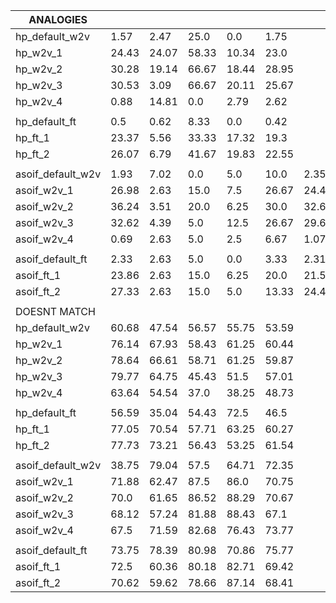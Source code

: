 | ANALOGIES                       |         |         |         |         |          |          | 
|---------------------------------|---------|---------|---------|---------|----------|----------| 
| hp_default_w2v                  |  1.57   |  2.47   |  25.0   |  0.0    |  1.75    |          | 
| hp_w2v_1                        |  24.43  |  24.07  |  58.33  |  10.34  |  23.0    |          | 
| hp_w2v_2                        |  30.28  |  19.14  |  66.67  |  18.44  |  28.95   |          | 
| hp_w2v_3                        |  30.53  |  3.09   |  66.67  |  20.11  |  25.67   |          | 
| hp_w2v_4                        |  0.88   |  14.81  |  0.0    |  2.79   |  2.62    |          | 
|                                 |         |         |         |         |          |          | 
| hp_default_ft                   |  0.5    |  0.62   |  8.33   |  0.0    |  0.42    |          | 
| hp_ft_1                         |  23.37  |  5.56   |  33.33  |  17.32  |  19.3    |          | 
| hp_ft_2                         |  26.07  |  6.79   |  41.67  |  19.83  |  22.55   |          | 
|                                 |         |         |         |         |          |          | 
| asoif_default_w2v               |  1.93   |  7.02   |  0.0    |  5.0    |  10.0    |  2.35    | 
| asoif_w2v_1                     |  26.98  |  2.63   |  15.0   |  7.5    |  26.67   |  24.4    | 
| asoif_w2v_2                     |  36.24  |  3.51   |  20.0   |  6.25   |  30.0    |  32.66   | 
| asoif_w2v_3                     |  32.62  |  4.39   |  5.0    |  12.5   |  26.67   |  29.62   | 
| asoif_w2v_4                     |  0.69   |  2.63   |  5.0    |  2.5    |  6.67    |  1.07    | 
|                                 |         |         |         |         |          |          | 
| asoif_default_ft                |  2.33   |  2.63   |  5.0    |  0.0    |  3.33    |  2.31    | 
| asoif_ft_1                      |  23.86  |  2.63   |  15.0   |  6.25   |  20.0    |  21.58   | 
| asoif_ft_2                      |  27.33  |  2.63   |  15.0   |  5.0    |  13.33   |  24.4    | 
|                                 |         |         |         |         |          |          | 
| DOESNT MATCH                    |         |         |         |         |          |          | 
| hp_default_w2v                  |  60.68  |  47.54  |  56.57  |  55.75  |  53.59   |          | 
| hp_w2v_1                        |  76.14  |  67.93  |  58.43  |  61.25  |  60.44   |          | 
| hp_w2v_2                        |  78.64  |  66.61  |  58.71  |  61.25  |  59.87   |          | 
| hp_w2v_3                        |  79.77  |  64.75  |  45.43  |  51.5   |  57.01   |          | 
| hp_w2v_4                        |  63.64  |  54.54  |  37.0   |  38.25  |  48.73   |          | 
|                                 |         |         |         |         |          |          | 
| hp_default_ft                   |  56.59  |  35.04  |  54.43  |  72.5   |  46.5    |          | 
| hp_ft_1                         |  77.05  |  70.54  |  57.71  |  63.25  |  60.27   |          | 
| hp_ft_2                         |  77.73  |  73.21  |  56.43  |  53.25  |  61.54   |          | 
|                                 |         |         |         |         |          |          | 
| asoif_default_w2v               |  38.75  |  79.04  |  57.5   |  64.71  |  72.35   |          | 
| asoif_w2v_1                     |  71.88  |  62.47  |  87.5   |  86.0   |  70.75   |          | 
| asoif_w2v_2                     |  70.0   |  61.65  |  86.52  |  88.29  |  70.67   |          | 
| asoif_w2v_3                     |  68.12  |  57.24  |  81.88  |  88.43  |  67.1    |          | 
| asoif_w2v_4                     |  67.5   |  71.59  |  82.68  |  76.43  |  73.77   |          | 
|                                 |         |         |         |         |          |          | 
| asoif_default_ft                |  73.75  |  78.39  |  80.98  |  70.86  |  75.77   |          | 
| asoif_ft_1                      |  72.5   |  60.36  |  80.18  |  82.71  |  69.42   |          | 
| asoif_ft_2                      |  70.62  |  59.62  |  78.66  |  87.14  |  68.41   |          | 
